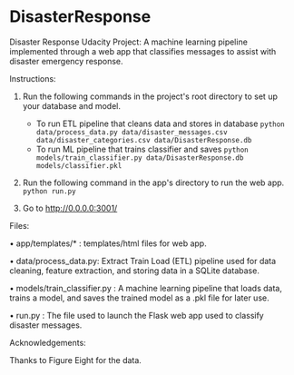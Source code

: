 # DisasterResponse
Disaster Response Udacity Project:
A machine learning pipeline implemented through a web app that classifies messages to assist with disaster emergency response.

Instructions:
1. Run the following commands in the project's root directory to set up your database and model.

    - To run ETL pipeline that cleans data and stores in database
        `python data/process_data.py data/disaster_messages.csv data/disaster_categories.csv data/DisasterResponse.db`
    - To run ML pipeline that trains classifier and saves
        `python models/train_classifier.py data/DisasterResponse.db models/classifier.pkl`

2. Run the following command in the app's directory to run the web app.
    `python run.py`

3. Go to http://0.0.0.0:3001/


Files:

•	app/templates/* : templates/html files for web app.

•	data/process_data.py: Extract Train Load (ETL) pipeline used for data cleaning, feature extraction, and storing data in a SQLite database.

•	models/train_classifier.py : A machine learning pipeline that loads data, trains a model, and saves the trained model as a .pkl file for later use.

•	run.py : The file used to launch the Flask web app used to classify disaster messages.



Acknowledgements:

Thanks to Figure Eight for the data.
